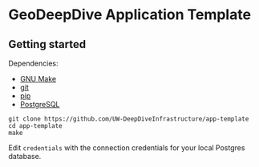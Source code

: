 # GeoDeepDive Application Template


## Getting started
Dependencies:
  + [GNU Make](https://www.gnu.org/software/make/)
  + [git](https://git-scm.com/)
  + [pip](https://pypi.python.org/pypi/pip)
  + [PostgreSQL](http://www.postgresql.org/)

````
git clone https://github.com/UW-DeepDiveInfrastructure/app-template
cd app-template
make
````

Edit `credentials` with the connection credentials for your local Postgres database.
